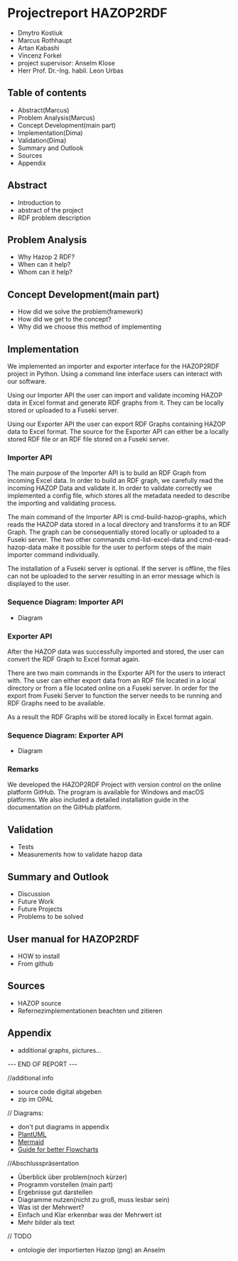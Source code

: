 # Projectreport HAZOP2RDF

- Dmytro Kostiuk
- Marcus Rothhaupt
- Artan Kabashi
- Vincenz Forkel
- project supervisor: Anselm Klose
- Herr Prof. Dr.-Ing. habil. Leon Urbas

## Table of contents

- Abstract(Marcus)
- Problem Analysis(Marcus)
- Concept Development(main part)
- Implementation(Dima)
- Validation(Dima)
- Summary and Outlook
- Sources
- Appendix

## Abstract

* Introduction to
* abstract of the project
* RDF problem description

## Problem Analysis

* Why Hazop 2 RDF?
* When can it help?
* Whom can it help?

## Concept Development(main part)

* How did we solve the problem(framework)
* How did we get to the concept?
* Why did we choose this method of implementing

## Implementation
    
We implemented an importer and exporter interface for the HAZOP2RDF project in Python. Using a command line 
interface users can interact with our software. 
     
Using our Importer API the user can import and validate incoming HAZOP data in Excel format and generate RDF 
graphs from it. They can be locally stored or uploaded to a Fuseki server. 
     
Using our Exporter API the user can export RDF Graphs containing HAZOP data to Excel format. The source for the 
Exporter API can either be a locally stored RDF file or an RDF file stored on a Fuseki server.
    
### Importer API
    
The main purpose of the Importer API is to build an RDF Graph from incoming Excel data. In order to build an 
RDF graph, we carefully read the incoming HAZOP Data and validate it. In order to validate correctly we 
implemented a config file, which stores all the metadata needed to describe the importing and validating process.
     
The main command of the Importer API is cmd-build-hazop-graphs, which reads the HAZOP data stored in a local 
directory and transforms it to an RDF Graph. The graph can be consequentially stored locally or uploaded to a 
Fuseki server. The two other commands cmd-list-excel-data and cmd-read-hazop-data make it possible for the user to 
perform steps of the main importer command individually.
     
The installation of a Fuseki server is optional. If the server is offline, the files can not be uploaded to the 
server resulting in an error message which is displayed to the user.
     
### Sequence Diagram: Importer API

* Diagram
    
### Exporter API
    
After the HAZOP data was successfully imported and stored, the user can convert the RDF Graph to Excel format again. 
     
There are two main commands in the Exporter API for the users to interact with. The user can either export data from 
an RDF file located in a local directory or from a file located online on a Fuseki server. In order for the export 
from Fuseki Server to function the server needs to be running and RDF Graphs need to be available. 
     
As a result the RDF Graphs will be stored locally in Excel format again.
     
### Sequence Diagram: Exporter API

* Diagram
    
### Remarks
    
We developed the HAZOP2RDF Project with version control on the online platform GitHub. The program is available for 
Windows and macOS platforms. We also included a detailed installation guide in the documentation on the GitHub platform.

## Validation

* Tests
* Measurements how to validate hazop data

## Summary and Outlook

* Discussion
* Future Work
* Future Projects
* Problems to be solved

## User manual for HAZOP2RDF

* HOW to install
* From github

## Sources

* HAZOP source
* Refernezimplementationen beachten und zitieren

## Appendix
* additional graphs, pictures...

--- END OF REPORT ---

//additional info
- source code digital abgeben
- zip im OPAL

// Diagrams:

* don't put diagrams in appendix
* [PlantUML](https://plantuml.com)
* [Mermaid](https://mermaid-js.github.io/mermaid/#/)
* [Guide for better Flowcharts](https://www.smartdraw.com/flowchart/flowchart-tips.htm)

//Abschlusspräsentation
- Überblick über problem(noch kürzer)
- Programm vorstellen (main part)
- Ergebnisse gut darstellen
- Diagramme nutzen(nicht zu groß, muss lesbar sein)
- Was ist der Mehrwert?
- Einfach und Klar erkennbar was der Mehrwert ist
- Mehr bilder als text

// TODO
- ontologie der importierten Hazop (png) an Anselm 
